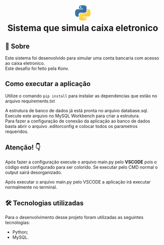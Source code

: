 <h1 align="center">
<img src="https://github.com/ipedromotta/Python/blob/main/logo.png" width="50"><br>Sistema que simula caixa eletronico
</h1>

## 📄 Sobre #

<p>
Este sistema foi desenvolvido para simular uma conta bancaria com acesso ao caixa eletronico. </br> Este desafio foi feito pela Konv.
</p>

## Como executar a aplicação
<p>
Utilize o comando <code>pip install</code> para instalar as dependencias que estão no arquivo requirements.txt
</p>
<p>
A estrutura de banco de dados já está pronta no arquivo database.sql. Execute este arquivo no MySQL Workbench para criar a estrutura.</br>
Para fazer a configuração de conexão da aplicação ao banco de dados basta abrir o arquivo .editorconfig e colocar todos os parametros requeridos.
</p>

## Atenção! 👇
<p>
Após fazer a configuração execute o arquivo main.py pelo <strong>VSCODE</strong> pois o código está configurado para ser colorido. Se executar pelo CMD normal o output sairá desorganizado.
</p>
<p>
Após executar o arquivo main.py pelo VSCODE a aplicação irá executar normalmente no terminal.
</p>

## 🛠️ Tecnologias utilizadas #

Para o desenvolvimento desse projeto foram utilizadas as seguintes tecnologias:

* Python;
* MySQL.

